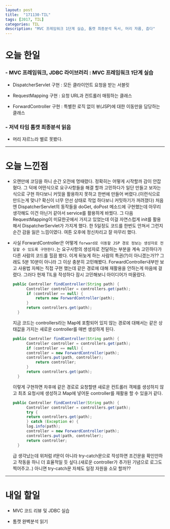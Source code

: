 ```yaml
---
layout: post
title:  "171130-TIL"
tags: [2017, TIL]
categories: TIL
description: "MVC 프레임워크 1단계 실습, 톰캣 최종분석 독서, 머리 자름, 춥다"
---
```


오늘 한일
========

### - MVC 프레임워크, JDBC 라이브러리 : MVC 프레임워크 1단계 실습  

  - DispatcherServlet 구현 : 모든 클라이언트 요청을 받는 서블릿   

  - RequestMapping 구현 : 요청 URL과 컨트롤러 매핑하는 클래스   

  - ForwardController 구현 : 특별한 로직 없이 뷰(JSP)에 대한 이동만을 담당하는 클래스   

### - 저녁 타임 톰캣 최종분석 읽음  
  - 머리 자르느라 별로 못봤다.

---

오늘 느낀점
==========

- 오랜만에 코딩을 하니 순간 오전에 멍때렸다. 정확히는 어떻게 시작할까 감이 안잡혔다. 그 덕에 어떤식으로 요구사항들을 해결 할까 고민하다가 일단 만들고 보자는 식으로 구현 하다보니 커밋을 활용하지 못하고 한번에 만들어 버렸다.(이런식으로 만드는게 맞나? 확신이 너무 안선 상태로 작업 하다보니 커밋하기가 꺼려졌다) 처음엔 DispatcherServlet의 동작들을 doGet, doPost 메소드에 구현했는데 아무리 생각해도 이건 아닌거 같아서 service를 활용하게 바꿨다. 그 다음 RequestMapping이 미묘한곳에서 가지고 있었는데 이걸 자연스럽게 init를 활용 해서 DispatcherServlet가 가지게 했다. 한 5일정도 코드를 한번도 안쳐서 그런지 순간 감을 잃은 느낌이였다. 여튼 오후에 정신차리고 잘 마무리 했다.  

- 사실 ForwardController은 어떻게 `forward로 이동할 JSP 경로 정보는 생성자로 전달할 수 있도록 구현한다.`는 요구사항의 생성자로 전달하는 부분을 계속 고민하다가 다른 사람의 코드를 힐끔 봤다. 이게 뒤늦게 하는 사람의 특권(?)이 아니겠는가?? 그래도 5분 10분이 아니라 그 이상 충분히 고민해봤다. ForwardController내부만 보고 사용법 자체는 직접 구현 했는데 같은 경로에 대해 재활용을 안하는게 마음에 걸렸다. 그러다 현재 TIL을 작성하다 잠시 고민해보니 아이디어가 떠올랐다.  
  ```java
  public Controller findController(String path) {
  		Controller controller = controllers.get(path);
  		if (controller == null) {
  			return new ForwardController(path);
  		}
  		return controllers.get(path);
  	}
  ```  
  지금 코드는 controllers라는 Map에 포함되어 있지 않는 경로에 대해서는 같은 상태값을 가지는 새로운 controller를 매번 생성하게 된다.  

  ```java
  public Controller findController(String path) {
  		Controller controller = controllers.get(path);
  		if (controller == null) {
        controller = new ForwardController(path);
        controllers.put(path, controller);
  			return controller;
  		}
  		return controllers.get(path);
  	}
  ```  
  이렇게 구현하면 차후에 같은 경로로 요청할땐 새로운 컨트롤러 객체를 생성하지 않고 최초 요청시에 생성하고 Map에 넣어둔 controller를 재활용 할 수 있을거 같다.
  ```java
  public Controller findController(String path) {
  		Controller controller = controllers.get(path);
  		try {
        return controllers.get(path);
  		} catch (Exception e) {
        log.info(path);
        controller = new ForwardController(path);
        controllers.put(path, controller);
        return controller;
  	}
  ```  
  급 생각났는데 위처럼 if문이 아니라 try-catch문으로 작성하면 조건문을 확인안하고 작동을 하니 더 효율적일 듯 싶다.(새로운 controller가 추가된 기념으로 로그도 찍어주고..) 아니면 try-catch문 자체도 일정 자원을 소모 할까??  

---

내일 할일
=========

- MVC 코드 리뷰 및 JDBC 실습

- 톰캣 완벽분석 읽기
